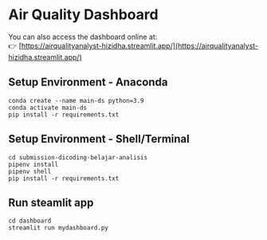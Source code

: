 # Air Quality Dashboard

You can also access the dashboard online at:  
👉 [https://airqualityanalyst-hizidha.streamlit.app/](https://airqualityanalyst-hizidha.streamlit.app/)

## Setup Environment - Anaconda
```
conda create --name main-ds python=3.9
conda activate main-ds
pip install -r requirements.txt
```

## Setup Environment - Shell/Terminal
```
cd submission-dicoding-belajar-analisis
pipenv install
pipenv shell
pip install -r requirements.txt
```

## Run steamlit app
```
cd dashboard
streamlit run mydashboard.py
```
